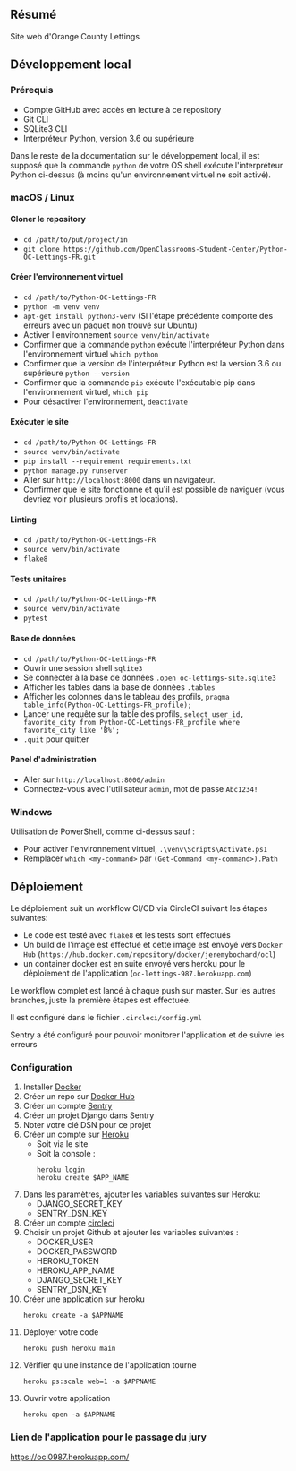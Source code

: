 ## Résumé

Site web d'Orange County Lettings

## Développement local

### Prérequis

- Compte GitHub avec accès en lecture à ce repository
- Git CLI
- SQLite3 CLI
- Interpréteur Python, version 3.6 ou supérieure

Dans le reste de la documentation sur le développement local, il est supposé que la commande `python` de votre OS shell exécute l'interpréteur Python ci-dessus (à moins qu'un environnement virtuel ne soit activé).

### macOS / Linux

#### Cloner le repository

- `cd /path/to/put/project/in`
- `git clone https://github.com/OpenClassrooms-Student-Center/Python-OC-Lettings-FR.git`

#### Créer l'environnement virtuel

- `cd /path/to/Python-OC-Lettings-FR`
- `python -m venv venv`
- `apt-get install python3-venv` (Si l'étape précédente comporte des erreurs avec un paquet non trouvé sur Ubuntu)
- Activer l'environnement `source venv/bin/activate`
- Confirmer que la commande `python` exécute l'interpréteur Python dans l'environnement virtuel
`which python`
- Confirmer que la version de l'interpréteur Python est la version 3.6 ou supérieure `python --version`
- Confirmer que la commande `pip` exécute l'exécutable pip dans l'environnement virtuel, `which pip`
- Pour désactiver l'environnement, `deactivate`

#### Exécuter le site

- `cd /path/to/Python-OC-Lettings-FR`
- `source venv/bin/activate`
- `pip install --requirement requirements.txt`
- `python manage.py runserver`
- Aller sur `http://localhost:8000` dans un navigateur.
- Confirmer que le site fonctionne et qu'il est possible de naviguer (vous devriez voir plusieurs profils et locations).

#### Linting

- `cd /path/to/Python-OC-Lettings-FR`
- `source venv/bin/activate`
- `flake8`

#### Tests unitaires

- `cd /path/to/Python-OC-Lettings-FR`
- `source venv/bin/activate`
- `pytest`

#### Base de données

- `cd /path/to/Python-OC-Lettings-FR`
- Ouvrir une session shell `sqlite3`
- Se connecter à la base de données `.open oc-lettings-site.sqlite3`
- Afficher les tables dans la base de données `.tables`
- Afficher les colonnes dans le tableau des profils, `pragma table_info(Python-OC-Lettings-FR_profile);`
- Lancer une requête sur la table des profils, `select user_id, favorite_city from
  Python-OC-Lettings-FR_profile where favorite_city like 'B%';`
- `.quit` pour quitter

#### Panel d'administration

- Aller sur `http://localhost:8000/admin`
- Connectez-vous avec l'utilisateur `admin`, mot de passe `Abc1234!`

### Windows

Utilisation de PowerShell, comme ci-dessus sauf :

- Pour activer l'environnement virtuel, `.\venv\Scripts\Activate.ps1` 
- Remplacer `which <my-command>` par `(Get-Command <my-command>).Path`

## Déploiement

Le déploiement suit un workflow CI/CD via CircleCI suivant les étapes suivantes:

- Le code est testé avec `flake8` et les tests sont effectués
- Un build de l'image est effectué et cette image est envoyé vers `Docker Hub` (`https://hub.docker.com/repository/docker/jeremybochard/ocl`)
- un container docker est en suite envoyé vers heroku pour le déploiement de l'application (`oc-lettings-987.herokuapp.com`)

Le workflow complet est lancé à chaque push sur master. Sur les autres branches, juste la première étapes est effectuée.

Il est configuré dans le fichier `.circleci/config.yml`


Sentry a été configuré pour pouvoir monitorer l'application et de suivre les erreurs
### Configuration

1. Installer [Docker](https://www.docker.com/)
2. Créer un repo sur [Docker Hub](https://hub.docker.com/)
3. Créer un compte [Sentry](https://sentry.io/signup/)
4. Créer un projet Django dans Sentry
5. Noter votre clé DSN pour ce projet
6. Créer un compte sur [Heroku](https://www.heroku.com/home)
    - Soit via le site
    - Soit la console :
        ```
        heroku login
        heroku create $APP_NAME
        ```
7. Dans les paramètres, ajouter les variables suivantes sur Heroku:
    - DJANGO_SECRET_KEY
    - SENTRY_DSN_KEY
8. Créer un compte [circleci](https://circleci.com/)
9. Choisir un projet Github et ajouter les variables suivantes : 
    - DOCKER_USER
    - DOCKER_PASSWORD
    - HEROKU_TOKEN
    - HEROKU_APP_NAME
    - DJANGO_SECRET_KEY
    - SENTRY_DSN_KEY
10. Créer une application sur heroku
    ````
    heroku create -a $APPNAME
    ````
11. Déployer votre code
    ````
    heroku push heroku main
    ````
12. Vérifier qu'une instance de l'application tourne
    ````
    heroku ps:scale web=1 -a $APPNAME
    ````
13. Ouvrir votre application
    ````
    heroku open -a $APPNAME
    ````

### Lien de l'application pour le passage du jury

https://ocl0987.herokuapp.com/
